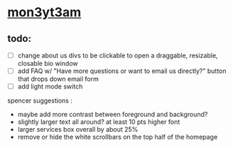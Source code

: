 # [mon3yt3am](https://mon3yt3am.github.io)

## todo:
- [ ] change about us divs to be clickable to open a draggable, resizable, closable bio window
- [ ] add FAQ w/ "Have more questions or want to email us directly?" button that drops down email form
- [ ] add light mode switch

spencer suggestions :
 - maybe add more contrast between foreground and background?
 - slightly larger text all around? at least 10 pts higher font
 - larger services box overall by about 25%
 - remove or hide the white scrollbars on the top half of the homepage